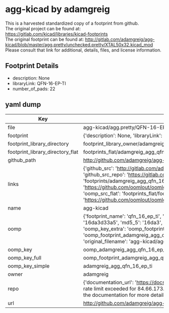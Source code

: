 # agg-kicad by adamgreig  
This is a harvested standardized copy of a footprint from github.  
The original project can be found at:  
https://gitlab.com/kicad/libraries/kicad-footprints  
The original footprint can be found at:
http://gitlab.com/adamgreig/agg-kicad/blob/master/agg.pretty/unchecked.pretty/XTAL50x32.kicad_mod
Please consult that link for additional, details, files, and license information.  
## Footprint Details
* description: None  
* libraryLink: QFN-16-EP-TI  
* number_of_pads: 22  
## yaml dump  
| Key | Value |  
| --- | --- |  
| file | agg-kicad/agg.pretty/QFN-16-EP-TI.kicad_mod |  
| footprint | {'description': None, 'libraryLink': 'QFN-16-EP-TI', 'number_of_pads': 22} |  
| footprint_library_directory | footprint_library_owner/adamgreig_agg-kicad |  
| footprint_library_directory_flat | footprints_flat/adamgreig_agg_qfn_16_ep_ti/working |  
| github_path | http://github.com/adamgreig/agg-kicad/blob/master/agg.pretty/QFN-16-EP-TI.kicad_mod |  
| links | {'github_src': 'http://gitlab.com/adamgreig/agg-kicad/blob/master/agg.pretty/unchecked.pretty/XTAL50x32.kicad_mod', 'github_src_repo': 'https://gitlab.com/kicad/libraries/kicad-footprints', 'oomp_bot': 'footprints/adamgreig_agg_qfn_16_ep_ti/working', 'oomp_bot_github': 'https://github.com/oomlout/oomlout_oomp_footprint_bot/tree/main/footprints/adamgreig_agg_qfn_16_ep_ti/working', 'oomp_src_flat': 'footprints_flat/footprints_flat/adamgreig_agg_qfn_16_ep_ti/working', 'oomp_src_flat_github': 'https://github.com/oomlout/oomlout_oomp_footprint_src/tree/main/footprints_flat/adamgreig_agg_qfn_16_ep_ti/working'} |  
| name | agg-kicad |  
| oomp | {'footprint_name': 'qfn_16_ep_ti', 'library_name': 'agg', 'md5': '16da3d33a504bae06069bde8c7594b7a', 'md5_10': '16da3d33a5', 'md5_5': '16da3', 'md5_6': '16da3d', 'oomp_key': 'oomp_adamgreig_agg_qfn_16_ep_ti', 'oomp_key_extra': 'oomp_footprint_adamgreig_agg_qfn_16_ep_ti', 'oomp_key_full': 'oomp_footprint_adamgreig_agg_qfn_16_ep_ti_16da3d', 'oomp_key_simple': 'adamgreig_agg_qfn_16_ep_ti', 'original_filename': 'agg-kicad/agg.pretty/QFN-16-EP-TI.kicad_mod', 'owner_name': 'adamgreig'} |  
| oomp_key | oomp_adamgreig_agg_qfn_16_ep_ti |  
| oomp_key_full | oomp_footprint_adamgreig_agg_qfn_16_ep_ti |  
| oomp_key_simple | adamgreig_agg_qfn_16_ep_ti |  
| owner | adamgreig |  
| repo | {'documentation_url': 'https://docs.github.com/rest/overview/resources-in-the-rest-api#rate-limiting', 'message': "API rate limit exceeded for 84.66.173.59. (But here's the good news: Authenticated requests get a higher rate limit. Check out the documentation for more details.)"} |  
| url | http://github.com/adamgreig/agg-kicad |  

